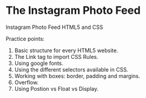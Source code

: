 # The Instagram Photo Feed

Instagram Photo Feed HTML5 and CSS


Practice points: 
1. Basic structure for every HTML5 website. 
2. The Link tag to import CSS Rules. 
3. Using google fonts. 
4. Using the different selectors available in CSS. 
5. Working with boxes: border, padding and margins. 
6. Overflow. 
7. Using Postion vs Float vs Display.
